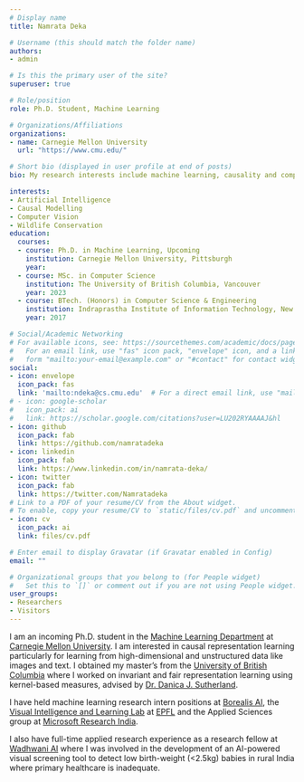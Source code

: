 ```yaml
---
# Display name
title: Namrata Deka

# Username (this should match the folder name)
authors:
- admin

# Is this the primary user of the site?
superuser: true

# Role/position
role: Ph.D. Student, Machine Learning

# Organizations/Affiliations
organizations:
- name: Carnegie Mellon University
  url: "https://www.cmu.edu/"

# Short bio (displayed in user profile at end of posts)
bio: My research interests include machine learning, causality and computer vision.

interests:
- Artificial Intelligence
- Causal Modelling
- Computer Vision
- Wildlife Conservation
education:
  courses:
  - course: Ph.D. in Machine Learning, Upcoming
    institution: Carnegie Mellon University, Pittsburgh
    year:  
  - course: MSc. in Computer Science
    institution: The University of British Columbia, Vancouver
    year: 2023
  - course: BTech. (Honors) in Computer Science & Engineering
    institution: Indraprastha Institute of Information Technology, New Delhi
    year: 2017

# Social/Academic Networking
# For available icons, see: https://sourcethemes.com/academic/docs/page-builder/#icons
#   For an email link, use "fas" icon pack, "envelope" icon, and a link in the
#   form "mailto:your-email@example.com" or "#contact" for contact widget.
social:
- icon: envelope
  icon_pack: fas
  link: 'mailto:ndeka@cs.cmu.edu'  # For a direct email link, use "mailto:test@example.org".
# - icon: google-scholar
#   icon_pack: ai
#   link: https://scholar.google.com/citations?user=LU202RYAAAAJ&hl
- icon: github
  icon_pack: fab
  link: https://github.com/namratadeka
- icon: linkedin
  icon_pack: fab
  link: https://www.linkedin.com/in/namrata-deka/
- icon: twitter
  icon_pack: fab
  link: https://twitter.com/Namratadeka
# Link to a PDF of your resume/CV from the About widget.
# To enable, copy your resume/CV to `static/files/cv.pdf` and uncomment the lines below.
- icon: cv
  icon_pack: ai
  link: files/cv.pdf

# Enter email to display Gravatar (if Gravatar enabled in Config)
email: ""

# Organizational groups that you belong to (for People widget)
#   Set this to `[]` or comment out if you are not using People widget.
user_groups:
- Researchers
- Visitors
---
```


I am an incoming Ph.D. student in the [Machine Learning Department](https://www.ml.cmu.edu/) at [Carnegie Mellon University](https://www.cmu.edu/). I am interested in causal representation learning particularly for learning from high-dimensional and unstructured data like images and text. I obtained my master’s from the [University of British Columbia](https://www.ubc.ca/) where I worked on invariant and fair representation learning using kernel-based measures, advised by [Dr. Danica J. Sutherland](https://djsutherland.ml/). 

<!-- I also actively collaborate with [Dr. Arthur Gretton](https://www.gatsby.ucl.ac.uk/~gretton/) from the [Gatsby Computational Neuroscience Unit](https://www.ucl.ac.uk/gatsby/) at [UCL](https://www.ucl.ac.uk/). -->

I have held machine learning research intern positions at [Borealis AI](https://www.borealisai.com/), the [Visual Intelligence and Learning Lab](https://vilab.epfl.ch/) at [EPFL](https://www.epfl.ch/en/) and the Applied Sciences group at [Microsoft Research India](https://www.microsoft.com/en-us/research/lab/microsoft-research-india/).

I also have full-time applied research experience as a research fellow at [Wadhwani AI](https://www.wadhwaniai.org/) where I was involved in the development of an AI-powered visual screening tool to detect low birth-weight (<2.5kg) babies in rural India where primary healthcare is inadequate.
